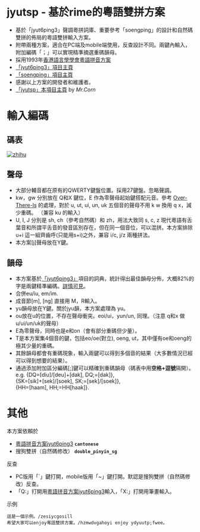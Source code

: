 # jyutsp - 基於rime的粵語雙拼方案

* 基於「jyut6ping3」聲調粵拼詞庫、重要參考「soengping」的設計和自然碼雙拼的佈局的粵語雙拼輸入方案。<br>
* 附帶兩種方案，適合在PC端及mobile端使用，反查設計不同。兩鍵內輸入，附加編碼「；」可以實現精準摘選重碼韻母。<br>
* 採用1993年[香港語言學學會粵語拼音方案](https://www.lshk.org/jyutping)<br>
* [「jyut6ping3」項目主頁](https://github.com/rime/rime-cantonese)<br>
* [「soengping」項目主頁](https://github.com/Over-There-Is/rime-soengping/)<br>
* 感謝以上方案的開發者和維護者。<br>
* [「jyutsp」本項目主頁](https://github.com/MrCorn0-0/jyutsp) by *Mr.Corn* <br>

# 輸入編碼
## 碼表

[![zhihu]](https://www.zhihu.com/question/54691506/answer/1022245649)

[zhihu]:https://pic2.zhimg.com/80/v2-c7ea6ffcfe550d4bc31ef38a27e5edfd_720w.jpg "碼表"

## 聲母
* 大部分輔音都在原有的QWERTY鍵盤位置。採用27鍵盤。忽略聲調。
* kw，gw 分別放在 Q和X 鍵位，E 作為零聲母起始鍵搭配元音。參考 [Over-There-Is](https://github.com/Over-There-Is/rime-soengping/) 的處理，對於 u, ut, ui, un, uk 五個音的聲母不用 k w 換用 q x，減少重碼。 （兼容 ku 的輸入）
* U, I, J 分別是 sh, ch（參考自然碼）和 zh，用法大致同 s, c, z 現代粵語有舌葉音和所謂平舌音的發音區別存在，但在同一個音位，可以混拼。本方案排除 u+i 這一組齊齒呼(只能用s+i)之外，兼容 i/c, j/z 兩種拼法。
* 本方案[j]聲母放在Y鍵。

## 韻母
* 本方案基於[「jyut6ping3」](https://github.com/rime/rime-cantonese)項目的詞典，統計得出最佳韻母分佈，大概82%的字是兩鍵精準編碼。[詳情可見](https://www.zhihu.com/question/54691506/answer/1022245649)。
* 合併eu/iu, em/im.
* 成音節[m], [ng] 直接用 M，R輸入。
* yu韻母放在Y鍵。關於jyu韻，本方案處理為 yu。
* ou放在u的位置，不存在聲母衝突。eoi/ui，yun/un, 同理。（注意 q和x 做u/ui/un/uk的聲母）
* E為零聲母，同時也是e和on（會有部分重碼但少量）。
* T是本方案集4個音的鍵，包括eo/oe(對立), oeng, ut，其中僅有oe和oeng的極其少量的重碼。
* 其餘韻母都會有重碼現象，輸入兩鍵可以得到多個音的結果（大多數情況已經可以得到想要的結果）。
* 通過添加附加區分編碼[;]鍵可以精確到重碼韻母（碼表中用**空格+逗號**隔開）。<br>
e.g. {DQ=[diu]/[deu]+[dak], DQ;=[dak]}, <br>
{SK=[sik]+[sek]/[soek], SK;=[sek]/[soek]}, <br>
{HH=[haam], HH;=HH[haak]}.

# 其他
本方案依賴於
  - [粵語拼音方案jyut6ping3](https://github.com/rime/rime-cantonese)  **`cantonese`**
  - 搜狗雙拼（自然碼修改）  **`double_pinyin_sg`**


反查

  - PC版用「\`」鍵打開，mobile版用「~」鍵打開。默認是搜狗雙拼（自然碼修改）反查。
  - 「Q:」打開用[粵語拼音方案jyut6ping3](https://github.com/rime/rime-cantonese)輸入，「X:」打開用筆畫輸入。


示例

    這是一個示例。/zesiycgosill
    希望大家可以enjoy粵語雙拼方案。/hzmwdvgahoyi enjoy ydyuutp;fwee。
